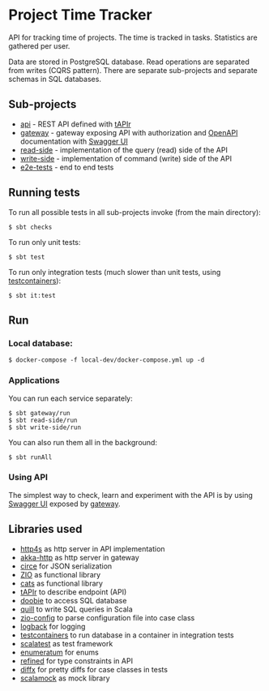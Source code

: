 # Project Time Tracker

API for tracking time of projects. The time is tracked in tasks. Statistics are gathered per user.

Data are stored in PostgreSQL database. Read operations are separated from writes (CQRS pattern).
There are separate sub-projects and separate schemas in SQL databases.

## Sub-projects

 * [api](api/README.md) - REST API defined with [tAPIr](https://tapir.softwaremill.com/)
 * [gateway](gateway/README.md) - gateway exposing API with authorization
   and [OpenAPI](https://www.openapis.org/) documentation with [Swagger UI](https://swagger.io/tools/swagger-ui/)
 * [read-side](read-side/README.md) - implementation of the query (read) side of the API
 * [write-side](write-side/README.md) - implementation of command (write) side of the API
 * [e2e-tests](e2e-tests/README.md) - end to end tests

## Running tests

To run all possible tests in all sub-projects invoke (from the main directory):
```
$ sbt checks
```
To run only unit tests:
```
$ sbt test
```
To run only integration tests (much slower than unit tests, using
[testcontainers](https://github.com/testcontainers/testcontainers-scala)):
```
$ sbt it:test
```

## Run

### Local database:
```
$ docker-compose -f local-dev/docker-compose.yml up -d
```

### Applications

You can run each service separately:
```
$ sbt gateway/run
$ sbt read-side/run
$ sbt write-side/run
```

You can also run them all in the background:
```
$ sbt runAll
```

### Using API

The simplest way to check, learn and experiment with the API
is by using [Swagger UI](https://swagger.io/tools/swagger-ui/) exposed by [gateway](gateway/README.md).

## Libraries used

 * [http4s](https://http4s.org/) as http server in API implementation
 * [akka-http](https://doc.akka.io/docs/akka-http/current/index.html) as http server in gateway
 * [circe](https://circe.github.io/circe/) for JSON serialization
 * [ZIO](https://zio.dev/) as functional library
 * [cats](https://typelevel.org/cats/) as functional library
 * [tAPIr](https://tapir.softwaremill.com/) to describe endpoint (API)
 * [doobie](https://tpolecat.github.io/doobie/) to access SQL database
 * [quill](https://getquill.io/) to write SQL queries in Scala
 * [zio-config](https://zio.github.io/zio-config/) to parse configuration file into case class
 * [logback](http://logback.qos.ch/) for logging
 * [testcontainers](https://github.com/testcontainers/testcontainers-scala) to run database in a container in integration tests
 * [scalatest](https://www.scalatest.org/) as test framework
 * [enumeratum](https://github.com/lloydmeta/enumeratum) for enums
 * [refined](https://github.com/fthomas/refined) for type constraints in API
 * [diffx](https://github.com/softwaremill/diffx) for pretty diffs for case classes in tests
 * [scalamock](https://scalamock.org/) as mock library
